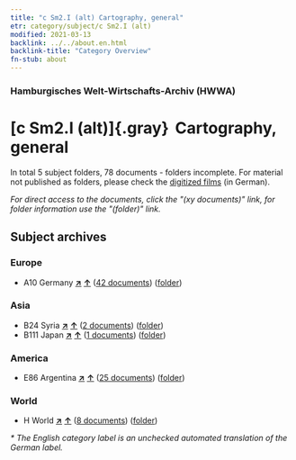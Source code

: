 ```yaml
---
title: "c Sm2.I (alt) Cartography, general"
etr: category/subject/c Sm2.I (alt)
modified: 2021-03-13
backlink: ../../about.en.html
backlink-title: "Category Overview"
fn-stub: about
---
```


### Hamburgisches Welt-Wirtschafts-Archiv (HWWA)
# [c Sm2.I (alt)]{.gray}&#8201; Cartography, general&#160; 





In total 5 subject folders, 78 documents - folders incomplete.
For material not published as folders, please check the [digitized films](/film/h1_sh) (in German).

_For direct access to the documents, click the "(xy documents)" link, for folder information use the "(folder)" link._

## Subject archives



### Europe

- A10 Germany [**&nearr;**](../../../geo/i/126128/about.en.html "Germany (all folders)") [**&uarr;**](../../../geo/about.en.html#A10 "Country category system") (<a href="https://pm20.zbw.eu/dfgview/sh/126128,144219" title="about: Germany : Cartography, general" target="_blank">42 documents</a>) ([folder](http://purl.org/pressemappe20/folder/sh/126128,144219))

### Asia

- B24 Syria [**&nearr;**](../../../geo/i/141114/about.en.html "Syria (all folders)") [**&uarr;**](../../../geo/about.en.html#B24 "Country category system") (<a href="https://pm20.zbw.eu/dfgview/sh/141114,144219" title="about: Syria : Cartography, general" target="_blank">2 documents</a>) ([folder](http://purl.org/pressemappe20/folder/sh/141114,144219))
- B111 Japan [**&nearr;**](../../../geo/i/141272/about.en.html "Japan (all folders)") [**&uarr;**](../../../geo/about.en.html#B111 "Country category system") (<a href="https://pm20.zbw.eu/dfgview/sh/141272,144219" title="about: Japan : Cartography, general" target="_blank">1 documents</a>) ([folder](http://purl.org/pressemappe20/folder/sh/141272,144219))

### America

- E86 Argentina [**&nearr;**](../../../geo/i/141692/about.en.html "Argentina (all folders)") [**&uarr;**](../../../geo/about.en.html#E86 "Country category system") (<a href="https://pm20.zbw.eu/dfgview/sh/141692,144219" title="about: Argentina : Cartography, general" target="_blank">25 documents</a>) ([folder](http://purl.org/pressemappe20/folder/sh/141692,144219))

### World

- H World [**&nearr;**](../../../geo/i/141728/about.en.html "World (all folders)") [**&uarr;**](../../../geo/about.en.html#H "Country category system") (<a href="https://pm20.zbw.eu/dfgview/sh/141728,144219" title="about: World : Cartography, general" target="_blank">8 documents</a>) ([folder](http://purl.org/pressemappe20/folder/sh/141728,144219))


_* The English category label is an unchecked automated translation of the German label._


